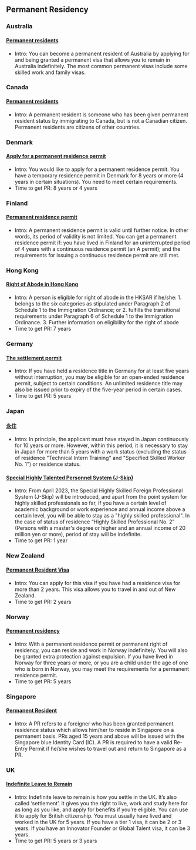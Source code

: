 ## Permanent Residency

### Australia

#### [Permanent residents](https://immi.homeaffairs.gov.au/visas/permanent-resident)

- Intro: You can become a permanent resident of Australia by applying for and being granted a permanent visa that allows you to remain in Australia indefinitely. The most common permanent visas include some skilled work and family visas.

### Canada

#### [Permanent residents](https://www.canada.ca/en/immigration-refugees-citizenship/services/new-immigrants/pr-card/understand-pr-status.html)

- Intro: A permanent resident is someone who has been given permanent resident status by immigrating to Canada, but is not a Canadian citizen. Permanent residents are citizens of other countries.

### Denmark

#### [Apply for a permanent residence permit](https://www.nyidanmark.dk/en-GB/You-want-to-apply/Permanent-residence-permit/Permanent-residence)

- Intro: You would like to apply for a permanent residence permit. You have a temporary residence permit in Denmark for 8 years or more (4 years in certain situations). You need to meet certain requirements.
- Time to get PR: 8 years or 4 years

### Finland

#### [Permanent residence permit](https://migri.fi/en/permanent-residence-permit)

- Intro: A permanent residence permit is valid until further notice. In other words, its period of validity is not limited. You can get a permanent residence permit if: you have lived in Finland for an uninterrupted period of 4 years with a continuous residence permit (an A permit); and the requirements for issuing a continuous residence permit are still met.

### Hong Kong

#### [Right of Abode in Hong Kong](https://www.immd.gov.hk/eng/services/roa/geninfor.html)

- Intro: A person is eligible for right of abode in the HKSAR if he/she: 1. belongs to the six categories as stipulated under Paragraph 2 of Schedule 1 to the Immigration Ordinance; or 2. fulfills the transitional requirements under Paragraph 6 of Schedule 1 to the Immigration Ordinance. 3. Further information on eligibility for the right of abode
- Time to get PR: 7 years

### Germany

#### [The settlement permit](https://www.bamf.de/EN/Themen/MigrationAufenthalt/ZuwandererDrittstaaten/Migrathek/Niederlassen/niederlassen-node.html)

- Intro: If you have held a residence title in Germany for at least five years without interruption, you may be eligible for an open-ended residence permit, subject to certain conditions. An unlimited residence title may also be issued prior to expiry of the five-year period in certain cases.
- Time to get PR: 5 years

### Japan

#### [永住](https://www.moj.go.jp/isa/publications/materials/nyukan_nyukan50.html?hl=en)

- Intro: In principle, the applicant must have stayed in Japan continuously for 10 years or more. However, within this period, it is necessary to stay in Japan for more than 5 years with a work status (excluding the status of residence "Technical Intern Training" and "Specified Skilled Worker No. 1") or residence status.

#### [Special Highly Talented Personnel System (J-Skip)](https://www.moj.go.jp/isa/publications/materials/nyuukokukanri01_00009.html?hl=en)

- Intro: From April 2023, the Special Highly Skilled Foreign Professional System (J-Skip) will be introduced, and apart from the point system for highly skilled professionals so far, if you have a certain level of academic background or work experience and annual income above a certain level, you will be able to stay as a "highly skilled professional". In the case of status of residence “Highly Skilled Professional No. 2” (Persons with a master's degree or higher and an annual income of 20 million yen or more), period of stay will be indefinite.
- Time to get PR: 1 year

### New Zealand

#### [Permanent Resident Visa](https://www.immigration.govt.nz/new-zealand-visas/visas/visa/permanent-resident-visa)

- Intro: You can apply for this visa if you have had a residence visa for more than 2 years. This visa allows you to travel in and out of New Zealand.
- Time to get PR: 2 years

### Norway

#### [Permanent residency](https://www.udi.no/en/want-to-apply/permanent-residence/)

- Intro: With a permanent residence permit or permanent right of residency, you can reside and work in Norway indefinitely. You will also be granted extra protection against expulsion. If you have lived in Norway for three years or more, or you are a child under the age of one who is born in Norway, you may meet the requirements for a permanent residence permit.
- Time to get PR: 5 years

### Singapore

#### [Permanent Resident](https://www.ica.gov.sg/reside/PR/)

- Intro: A PR refers to a foreigner who has been granted permanent residence status which allows him/her to reside in Singapore on a permanent basis.  PRs aged 15 years and above will be issued with the Singapore blue Identity Card (IC). A PR is required to have a valid Re-Entry Permit if he/she wishes to travel out and return to Singapore as a PR.

### UK

#### [Indefinite Leave to Remain](https://www.gov.uk/indefinite-leave-to-remain)

- Intro: Indefinite leave to remain is how you settle in the UK. It’s also called ‘settlement’. It gives you the right to live, work and study here for as long as you like, and apply for benefits if you’re eligible. You can use it to apply for British citizenship. You must usually have lived and worked in the UK for 5 years. If you have a tier 1 visa, it can be 2 or 3 years. If you have an Innovator Founder or Global Talent visa, it can be 3 years.
- Time to get PR: 5 years or 3 years
